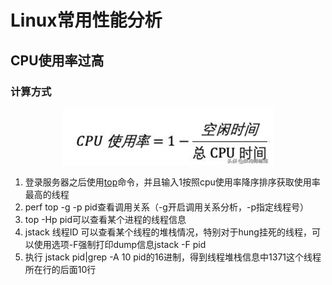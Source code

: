 # Linux常用性能分析

## CPU使用率过高

### 计算方式

<div align=center>

![1587429499354.png](..\images\1587429499354.png)

</div>

1. 登录服务器之后使用[top](#_Top)命令，并且输入1按照cpu使用率降序排序获取使用率最高的线程
2. perf top -g -p pid查看调用关系（\-g开启调用关系分析，\-p指定线程号）
3. top -Hp pid可以查看某个进程的线程信息
4. jstack 线程ID 可以查看某个线程的堆栈情况，特别对于hung挂死的线程，可以使用选项\-F强制打印dump信息jstack -F pid
5. 执行 jstack pid|grep -A 10 pid的16进制，得到线程堆栈信息中1371这个线程所在行的后面10行